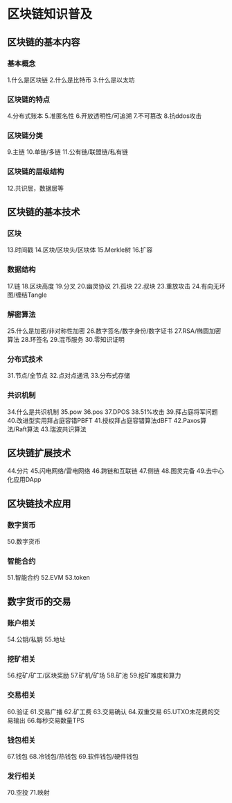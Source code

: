 # 区块链知识普及

## 区块链的基本内容
### 基本概念
1.什么是区块链
2.什么是比特币
3.什么是以太坊
### 区块链的特点
4.分布式账本
5.准匿名性
6.开放透明性/可追溯
7.不可篡改
8.抗ddos攻击
### 区块链分类
9.主链
10.单链/多链
11.公有链/联盟链/私有链
### 区块链的层级结构
12.共识层，数据层等

## 区块链的基本技术
### 区块
13.时间戳
14.区块/区块头/区块体
15.Merkle树
16.扩容
### 数据结构
17.链
18.区块高度
19.分叉
20.幽灵协议
21.孤块
22.叔块
23.重放攻击
24.有向无环图/缠结Tangle
### 解密算法
25.什么是加密/非对称性加密
26.数字签名/数字身份/数字证书
27.RSA/椭圆加密算法
28.环签名
29.混币服务
30.零知识证明
### 分布式技术
31.节点/全节点
32.点对点通讯
33.分布式存储
### 共识机制
34.什么是共识机制
35.pow
36.pos
37.DPOS
38.51%攻击
39.拜占庭将军问题
40.改进型实用拜占庭容错PBFT
41.授权拜占庭容错算法dBFT
42.Paxos算法/Raft算法
43.瑞波共识算法
## 区块链扩展技术
44.分片
45.闪电网络/雷电网络
46.跨链和互联链
47.侧链
48.图灵完备
49.去中心化应用DApp

## 区块链技术应用
### 数字货币
50.数字货币
### 智能合约
51.智能合约
52.EVM
53.token

## 数字货币的交易
### 账户相关
54.公钥/私钥
55.地址
### 挖矿相关
56.挖矿/矿工/区块奖励
57.矿机/矿场
58.矿池
59.挖矿难度和算力
### 交易相关
60.验证
61.交易广播
62.矿工费
63.交易确认
64.双重交易
65.UTXO未花费的交易输出
66.每秒交易数量TPS
### 钱包相关
67.钱包
68.冷钱包/热钱包
69.软件钱包/硬件钱包
### 发行相关
70.空投
71.映射
